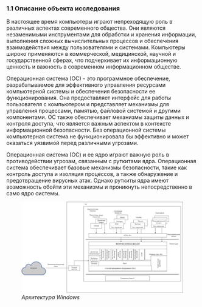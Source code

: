 ### 1.1 Описание объекта исследования

В настоящее время компьютеры играют непреходящую роль в различных аспектах современного общества. Они являются незаменимыми инструментами для обработки и хранения информации, выполнения сложных вычислительных процессов и обеспечения взаимодействия между пользователями и системами. Компьютеры широко применяются в коммерческой, медицинской, научной и государственной сферах, что подчеркивает их информационную ценность и важность в современном информационном обществе.

Операционная система (ОС) - это программное обеспечение, разрабатываемое для эффективного управления ресурсами компьютерной системы и обеспечения безопасности ее функционирования. Она предоставляет интерфейс для работы пользователя с компьютером и представляет механизмы для управления процессами, памятью, файловой системой и другими компонентами. ОС также обеспечивает механизмы защиты данных и контроля доступа, что является важным аспектом в контексте информационной безопасности. Без операционной системы компьютерная система не функционировала бы эффективно и может оказаться уязвимой перед различными угрозами.

Операционная система (ОС) и ее ядро играют важную роль в противодействии угрозам, связанным с руткитами ядра. Операционная система обеспечивает базовые механизмы безопасности, такие как контроль доступа и изоляция процессов, а также обнаружение и предотвращение вирусных атак. Однако руткиты ядра имеют возможность обойти эти механизмы и проникнуть непосредственно в само ядро системы.

<figure>
  <img
  src="./scheme.png"
  alt="scheme">
  <em>Архитектура Windows</em>
</figure>